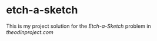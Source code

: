 # etch-a-sketch
This is my project solution for the *Etch-a-Sketch* problem in *theodinproject.com*
